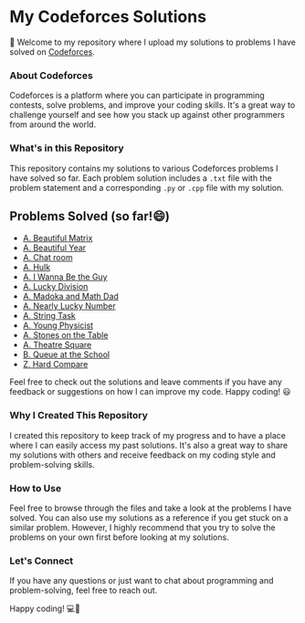 # My Codeforces Solutions

👋 Welcome to my repository where I upload my solutions to problems I have solved on [Codeforces](https://codeforces.com/profile/ozymandiaass). 

### About Codeforces
Codeforces is a platform where you can participate in programming contests, solve problems, and improve your coding skills. It's a great way to challenge yourself and see how you stack up against other programmers from around the world.

### What's in this Repository
This repository contains my solutions to various Codeforces problems I have solved so far. Each problem solution includes a `.txt` file with the problem statement and a corresponding `.py` or `.cpp` file with my solution.


## Problems Solved (so far!😄)

- [A. Beautiful Matrix](https://codeforces.com/problemset/problem/263/A)
- [A. Beautiful Year](https://codeforces.com/problemset/problem/271/A)
- [A. Chat room](https://codeforces.com/problemset/problem/58/A)
- [A. Hulk](https://codeforces.com/problemset/problem/705/A)
- [A. I Wanna Be the Guy](https://codeforces.com/problemset/problem/469/A)
- [A. Lucky Division](https://codeforces.com/problemset/problem/122/A)
- [A. Madoka and Math Dad](https://codeforces.com/problemset/problem/9/A)
- [A. Nearly Lucky Number](https://codeforces.com/problemset/problem/110/A)
- [A. String Task](https://codeforces.com/problemset/problem/118/A)
- [A. Young Physicist](https://codeforces.com/problemset/problem/69/A)
- [A. Stones on the Table](https://codeforces.com/problemset/problem/266/A)
- [A. Theatre Square](https://codeforces.com/problemset/problem/1/A)
- [B. Queue at the School](https://codeforces.com/problemset/problem/266/B)
- [Z. Hard Compare](https://codeforces.com/problemset/problem/1184/Z)

Feel free to check out the solutions and leave comments if you have any feedback or suggestions on how I can improve my code. Happy coding! :smiley:

### Why I Created This Repository
I created this repository to keep track of my progress and to have a place where I can easily access my past solutions. It's also a great way to share my solutions with others and receive feedback on my coding style and problem-solving skills.

### How to Use
Feel free to browse through the files and take a look at the problems I have solved. You can also use my solutions as a reference if you get stuck on a similar problem. However, I highly recommend that you try to solve the problems on your own first before looking at my solutions.

### Let's Connect
If you have any questions or just want to chat about programming and problem-solving, feel free to reach out.

Happy coding! 💻🚀
